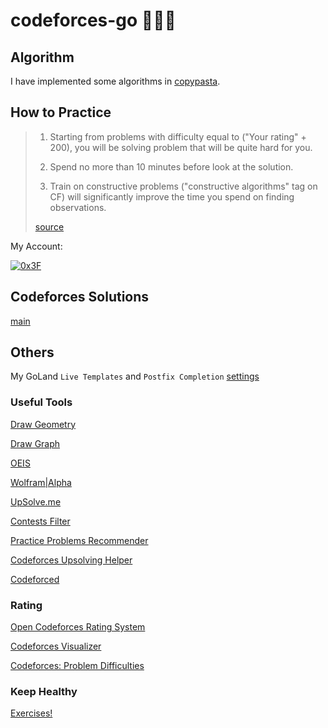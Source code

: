 # codeforces-go 💭💡🎈

## Algorithm

I have implemented some algorithms in [copypasta](./copypasta).

## How to Practice

> 1. Starting from problems with difficulty equal to ("Your rating" + 200), you will be solving problem that will be quite hard for you.
>
> 2. Spend no more than 10 minutes before look at the solution.
>
> 3. Train on constructive problems ("constructive algorithms" tag on CF) will significantly improve the time you spend on finding observations. 
>
> [source](https://codeforces.com/blog/entry/66715?#comment-507869)

My Account:

[![0x3F](https://img.shields.io/badge/0x3F-2107-orange?style=for-the-badge)](https://codeforces.com/profile/0x3F)


## Codeforces Solutions

[main](./main)

## Others

My GoLand `Live Templates` and `Postfix Completion` [settings](./misc/my_goland_template)

### Useful Tools

[Draw Geometry](https://csacademy.com/app/geometry_widget/)

[Draw Graph](https://csacademy.com/app/graph_editor/)

[OEIS](https://oeis.org/)

[Wolfram|Alpha](https://www.wolframalpha.com/)

[UpSolve.me](https://upsolve.me/)

[Contests Filter](https://codeforceshelper.herokuapp.com/contests)

[Practice Problems Recommender](https://recommender.codedrills.io/)

[Codeforces Upsolving Helper](https://codeforces-upsolving-helper.herokuapp.com/)

[Codeforced](http://codeforced.github.io/handle/)

### Rating

[Open Codeforces Rating System](https://codeforces.com/blog/entry/20762)

[Codeforces Visualizer](https://cfviz.netlify.app/)

[Codeforces: Problem Difficulties](https://codeforces.com/blog/entry/62865)

### Keep Healthy

[Exercises!](https://musclewiki.org/)
